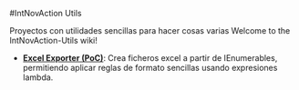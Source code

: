 #IntNovAction Utils

Proyectos con utilidades sencillas para hacer cosas varias
Welcome to the IntNovAction-Utils wiki!

* **[Excel Exporter (PoC)](./docs/ExcelExporter.md)**: Crea ficheros excel a partir de IEnumerables, permitiendo aplicar reglas de formato sencillas usando expresiones lambda.
 